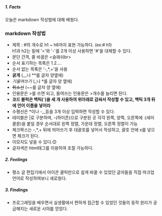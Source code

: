 ##### 1. Facts
오늘은 markdown 작성법에 대해 배웠다. 

### markdown 작성법
- 제목 : #의 개수로 h1 ~ h6까지 표현 가능하다. (ex:# h1)<br/>
      h1과 h2는 밑에 '='와 '-'를 2개 이상 사용하면 '#'을 대체할 수 있다.<br/>
- 문단 간격, 줄 바꿈은 <슬래쉬br> 
- 순서 표기하는 목록은 1.2....  
- 순서 없는 목록은 '-,*,+'을 사용
- __굵게__ (__나 **를 글자 양옆에)
- *기울여쓰기* (_나 *를 글자 양 옆에)
- ~~취소선~~ (~~를 글자 양 옆에)
- 인용문은 >를 쓰면 되고, 들여쓰는 인용문은 >개수를 늘리면 된다.
- __코드 블럭은 백틱(`)을 세 개 사용하여 위아래로 감싸서 작성할 수 있고, 백틱 3개 뒤에 언어 이름을 넣어라__
- 수평선은 *이나 -,_등을 3개 이상 입력하면 작성할 수 있다.
- 테이블은 |로 구분하며, -(하이픈)으로 구분된 곳 각각 왼쪽, 양쪽, 오른쪽에 :(세미콜론)을 붙일 경우 순서대로 왼쪽 정렬, 가운데 정렬, 오른쪽 정렬이 가능
- 체크팍스는 -,*,+ 뒤에 띄어쓰기 후 대괄호를 넣어서 작성하고, 괄호 안에 x를 넣으면 체크가 된다. 
- 이모지도 넣을 수 있다.😊
- 글자색은 html태그를 이용하여 조절 가능하다.

##### 2. Feelings
- 평소 글 편집기에서 아이콘 클릭만으로 쉽게 바꿀 수 있었던 글자들을 직접 마크업 언어로 작성하여보니 새로웠다. 

##### 3. Findings
- 프로그래밍을 배우면서 실생활에서 편하게 접근할 수 있었던 것들의 동작 원리가 궁금해지는 새로운 시야를 얻었다.

